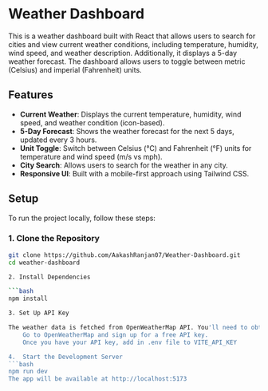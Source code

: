 # Weather Dashboard

This is a weather dashboard built with React that allows users to search for cities and view current weather conditions, including temperature, humidity, wind speed, and weather description. Additionally, it displays a 5-day weather forecast. The dashboard allows users to toggle between metric (Celsius) and imperial (Fahrenheit) units.

## Features

- **Current Weather**: Displays the current temperature, humidity, wind speed, and weather condition (icon-based).
- **5-Day Forecast**: Shows the weather forecast for the next 5 days, updated every 3 hours.
- **Unit Toggle**: Switch between Celsius (°C) and Fahrenheit (°F) units for temperature and wind speed (m/s vs mph).
- **City Search**: Allows users to search for the weather in any city.
- **Responsive UI**: Built with a mobile-first approach using Tailwind CSS.

## Setup

To run the project locally, follow these steps:

### 1. Clone the Repository

```bash
git clone https://github.com/AakashRanjan07/Weather-Dashboard.git
cd weather-dashboard

2. Install Dependencies

```bash
npm install

3. Set Up API Key

The weather data is fetched from OpenWeatherMap API. You'll need to obtain your own API key:
    Go to OpenWeatherMap and sign up for a free API key.
    Once you have your API key, add in .env file to VITE_API_KEY

4.  Start the Development Server
```bash
npm run dev
The app will be available at http://localhost:5173


